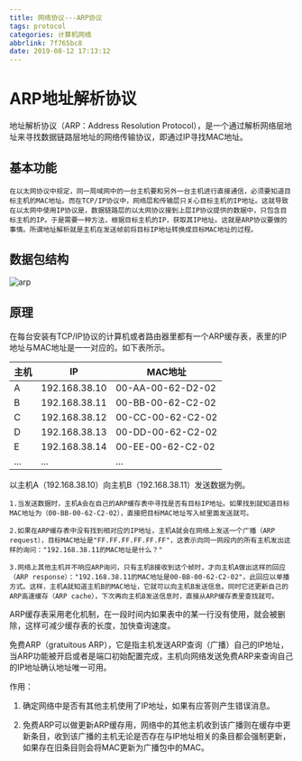 ```yaml
---
title: 网络协议---ARP协议
tags: protocol
categories: 计算机网络
abbrlink: 7f765bc8
date: 2019-08-12 17:13:12
---
```

# ARP地址解析协议

地址解析协议（ARP：Address Resolution Protocol），是一个通过解析网络层地址来寻找数据链路层地址的网络传输协议，即通过IP寻找MAC地址。

## 基本功能

    在以太网协议中规定，同一局域网中的一台主机要和另外一台主机进行直接通信，必须要知道目标主机的MAC地址。而在TCP/IP协议中，网络层和传输层只关心目标主机的IP地址。这就导致在以太网中使用IP协议是，数据链路层的以太网协议接到上层IP协议提供的数据中，只包含目标主机的IP。于是需要一种方法，根据目标主机的IP，获取其IP地址。这就是ARP协议要做的事情。所谓地址解析就是主机在发送帧前将目标IP地址转换成目标MAC地址的过程。

## 数据包结构

![arp](https://myblog-coolkaka.oss-cn-shanghai.aliyuncs.com/network/%E7%BD%91%E7%BB%9C%E5%8D%8F%E8%AE%AE---ARP%E5%8D%8F%E8%AE%AE.png)

## 原理

在每台安装有TCP/IP协议的计算机或者路由器里都有一个ARP缓存表，表里的IP地址与MAC地址是一一对应的。如下表所示。

| 主机 | IP  | MAC地址 |
| --- | --- | --- |
| A |192.168.38.10  |00-AA-00-62-D2-02  |
| B |192.168.38.11  | 00-BB-00-62-C2-02 |
| C |192.168.38.12  | 00-CC-00-62-C2-02 |
| D |192.168.38.13  | 00-DD-00-62-C2-02 |
| E |192.168.38.14	| 00-EE-00-62-C2-02 |
|... | ... | ... |

以主机A（192.168.38.10）向主机B（192.168.38.11）发送数据为例。

    1.当发送数据时，主机A会在自己的ARP缓存表中寻找是否有目标IP地址。如果找到就知道目标MAC地址为（00-BB-00-62-C2-02），直接把目标MAC地址写入帧里面发送就可。

    2.如果在ARP缓存表中没有找到相对应的IP地址，主机A就会在网络上发送一个广播（ARP request），目标MAC地址是"FF.FF.FF.FF.FF.FF"，这表示向同一网段内的所有主机发出这样的询问："192.168.38.11的MAC地址是什么？"

    3.网络上其他主机并不响应ARP询问，只有主机B接收到这个帧时，才向主机A做出这样的回应（ARP response）："192.168.38.11的MAC地址是00-BB-00-62-C2-02"，此回应以单播方式。这样，主机A就知道主机B的MAC地址，它就可以向主机B发送信息。同时它还更新自己的ARP高速缓存（ARP cache），下次再向主机B发送信息时，直接从ARP缓存表里查找就可。

ARP缓存表采用老化机制，在一段时间内如果表中的某一行没有使用，就会被删除，这样可减少缓存表的长度，加快查询速度。

免费ARP（gratuitous ARP），它是指主机发送ARP查询（广播）自己的IP地址，当ARP功能被开启或者是端口初始配置完成，主机向网络发送免费ARP来查询自己的IP地址确认地址唯一可用。

作用：

1. 确定网络中是否有其他主机使用了IP地址，如果有应答则产生错误消息。

2. 免费ARP可以做更新ARP缓存用，网络中的其他主机收到该广播则在缓存中更新条目，收到该广播的主机无论是否存在与IP地址相关的条目都会强制更新，如果存在旧条目则会将MAC更新为广播包中的MAC。
